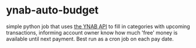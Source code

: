 # ynab-auto-budget
simple python job that uses [the YNAB API](https://api.youneedabudget.com/) to fill in categories with upcoming transactions, informing account owner know how much 'free' money is available until next payment. Best run as a cron job on each pay date.
